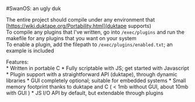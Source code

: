 #SwanOS: an ugly duk

The entire project should compile under any environment that [https://wiki.duktape.org/Portability.html](duktape supports)  
To compile any plugins that I've written, go into `/exec/plugins` and run the makefile for any plugins that you want on your system  
To enable a plugin, add the filepath to `/exec/plugins/enabled.txt`; an example is included  

Features:  
    * Written in portable C
    * Fully scriptable with JS; get started with Javascript
	* Plugin support with a straightforward API (duktape), through dynamic libraries
	* GUI completely optional; suitable for embedded systems
	* Small memory footprint thanks to duktape and C ( < 1mb without GUI, about 10mb with GUI )
	* JS I/O API by default, but extendable through plugins